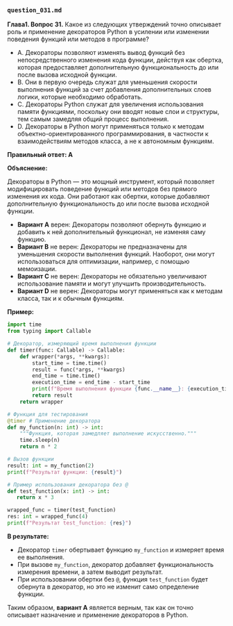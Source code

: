### `question_031.md`

**Глава1. Вопрос 31.** Какое из следующих утверждений точно описывает роль и применение декораторов Python в усилении или изменении поведения функций или методов в программе?

- A.  Декораторы позволяют изменять вывод функций без непосредственного изменения кода функции, действуя как обертка, которая предоставляет дополнительную функциональность до или после вызова исходной функции.
- B.  Они в первую очередь служат для уменьшения скорости выполнения функций за счет добавления дополнительных слоев логики, которые необходимо обработать.
- C.  Декораторы Python служат для увеличения использования памяти функциями, поскольку они вводят новые слои и структуры, тем самым замедляя общий процесс выполнения.
- D.  Декораторы в Python могут применяться только к методам объектно-ориентированного программирования, в частности к взаимодействиям методов класса, а не к автономным функциям.

**Правильный ответ: A**

**Объяснение:**

Декораторы в Python — это мощный инструмент, который позволяет модифицировать поведение функций или методов без прямого изменения их кода. Они работают как обертки, которые добавляют дополнительную функциональность до или после вызова исходной функции.

*   **Вариант A** верен: Декораторы позволяют обернуть функцию и добавить к ней дополнительный функционал, не изменяя саму функцию.
*   **Вариант B** не верен: Декораторы не предназначены для уменьшения скорости выполнения функций. Наоборот, они могут использоваться для оптимизации, например, с помощью мемоизации.
*   **Вариант C** не верен: Декораторы не обязательно увеличивают использование памяти и могут улучшить производительность.
*   **Вариант D** не верен: Декораторы могут применяться как к методам класса, так и к обычным функциям.

**Пример:**

```python
import time
from typing import Callable

# Декоратор, измеряющий время выполнения функции
def timer(func: Callable) -> Callable:
    def wrapper(*args, **kwargs):
        start_time = time.time()
        result = func(*args, **kwargs)
        end_time = time.time()
        execution_time = end_time - start_time
        print(f"Время выполнения функции {func.__name__}: {execution_time:.4f} секунд")
        return result
    return wrapper

# Функция для тестирования
@timer # Применение декоратора
def my_function(n: int) -> int:
    """Функция, которая замедляет выполнение искусственно."""
    time.sleep(n)
    return n * 2

# Вызов функции
result: int = my_function(2)
print(f"Результат функции: {result}")

# Пример использования декоратора без @
def test_function(x: int) -> int:
   return x * 3

wrapped_func = timer(test_function)
res: int = wrapped_func(4)
print(f"Результат test_function: {res}")
```

**В результате:**

*   Декоратор `timer` обертывает функцию `my_function` и измеряет время ее выполнения.
*   При вызове `my_function`, декоратор добавляет функциональность измерения времени, а затем выводит результат.
*  При использовании обертки без `@`, функция `test_function` будет обернута в декоратор, но это не изменит само определение функции.

Таким образом, **вариант A** является верным, так как он точно описывает назначение и применение декораторов в Python.
